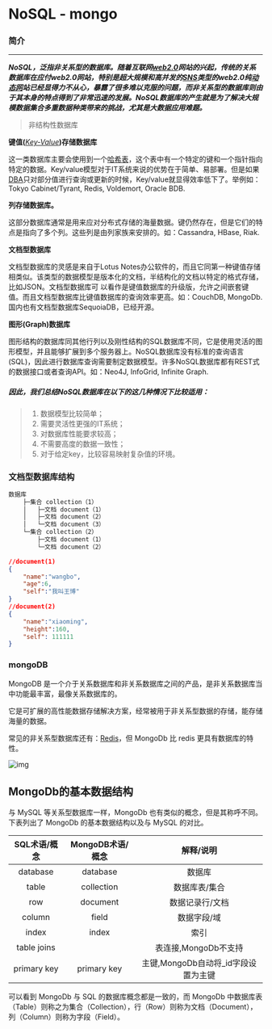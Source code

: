 # NoSQL - mongo

### 简介

------

***NoSQL，泛指非关系型的数据库。随着互联网[web2.0](https://baike.baidu.com/item/web2.0/97695)网站的兴起，传统的关系数据库在应付web2.0网站，特别是超大规模和高并发的[SNS](https://baike.baidu.com/item/SNS/10242)类型的web2.0纯[动态网](https://baike.baidu.com/item/%E5%8A%A8%E6%80%81%E7%BD%91)站已经显得力不从心，暴露了很多难以克服的问题，而非关系型的数据库则由于其本身的特点得到了非常迅速的发展。NoSQL数据库的产生就是为了解决大规模数据集合多重数据种类带来的挑战，尤其是大数据应用难题。***

> 非结构性数据库

**键值(**[*Key-Value*](https://baike.baidu.com/item/Key-Value)**)存储数据库**

这一类数据库主要会使用到一个[哈希表](https://baike.baidu.com/item/%E5%93%88%E5%B8%8C%E8%A1%A8)，这个表中有一个特定的键和一个指针指向特定的数据。Key/value模型对于IT系统来说的优势在于简单、易部署。但是如果[DBA](https://baike.baidu.com/item/DBA/3349)只对部分值进行查询或更新的时候，Key/value就显得效率低下了。举例如：Tokyo Cabinet/Tyrant, Redis, Voldemort, Oracle BDB.

**列存储数据库。**

这部分数据库通常是用来应对分布式存储的海量数据。键仍然存在，但是它们的特点是指向了多个列。这些列是由列家族来安排的。如：Cassandra, HBase, Riak.

**文档型数据库**

文档型数据库的灵感是来自于Lotus Notes办公软件的，而且它同第一种键值存储相类似。该类型的数据模型是版本化的文档，半结构化的文档以特定的格式存储，比如JSON。文档型数据库可 以看作是键值数据库的升级版，允许之间嵌套键值。而且文档型数据库比键值数据库的查询效率更高。如：CouchDB, MongoDb. 国内也有文档型数据库SequoiaDB，已经开源。

**图形(Graph)数据库**

图形结构的数据库同其他行列以及刚性结构的SQL数据库不同，它是使用灵活的图形模型，并且能够扩展到多个服务器上。NoSQL数据库没有标准的查询语言(SQL)，因此进行数据库查询需要制定数据模型。许多NoSQL数据库都有REST式的数据接口或者查询API。如：Neo4J, InfoGrid, Infinite Graph.

##### 因此，我们总结NoSQL数据库在以下的这几种情况下比较适用：

> 1. 数据模型比较简单；
> 2. 需要灵活性更强的IT系统；
> 3. 对数据库性能要求较高；
> 4. 不需要高度的数据一致性；
> 5. 对于给定key，比较容易映射复杂值的环境。

### 文档型数据库结构

```cmd
数据库
    ├─集合 collection（1）
    │  	├─文档 document（1）
    │  	├─文档 document（2）
    │  	└─文档 document（3）
    └─集合 collection（2）
        ├─文档 document（1）
        └─文档 document（2）
```

```json
//document(1)
{
    "name":"wangbo",
    "age":6,
    "self":"我叫王博"
}
//document(2)
{
    "name":"xiaoming",
    "height":160,
    "self": 111111
}
```

### mongoDB

MongoDB 是一个介于关系数据库和非关系数据库之间的产品，是非关系数据库当中功能最丰富，最像关系数据库的。

它是可扩展的高性能数据存储解决方案，经常被用于非关系型数据的存储，能存储海量的数据。

常见的非关系型数据库还有：[Redis](https://redis.io/)，但 MongoDb 比 redis 更具有数据库的特性。

![img](https://images2017.cnblogs.com/blog/595137/201709/595137-20170905225124538-596840123.png)

## MongoDb的基本数据结构

与 MySQL 等关系型数据库一样，MongoDb 也有类似的概念，但是其称呼不同。下表列出了 MongoDb 的基本数据结构以及与 MySQL 的对比。

| SQL术语/概念 | MongoDB术语/概念 |              解释/说明              |
| :----------: | :--------------: | :---------------------------------: |
|   database   |     database     |               数据库                |
|    table     |    collection    |            数据库表/集合            |
|     row      |     document     |           数据记录行/文档           |
|    column    |      field       |             数据字段/域             |
|    index     |      index       |                索引                 |
| table joins  |                  |        表连接,MongoDb不支持         |
| primary key  |   primary key    | 主键,MongoDb自动将_id字段设置为主键 |

可以看到 MongoDb 与 SQL 的数据库概念都是一致的，而 MongoDb 中数据库表（Table）则称之为集合（Collection），行（Row）则称为文档（Document），列（Column）则称为字段（Field）。


